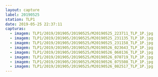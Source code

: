 ```yaml
---
layout: capture
label: 20190525
station: TLP1
date: 2019-05-25 22:37:11
capturas:
  - imagem: TLP1/2019/201905/20190525/M20190525_223711_TLP_1P.jpg
  - imagem: TLP1/2019/201905/20190525/M20190525_231135_TLP_1P.jpg
  - imagem: TLP1/2019/201905/20190525/M20190525_231158_TLP_1P.jpg
  - imagem: TLP1/2019/201905/20190525/M20190526_023643_TLP_1P.jpg
  - imagem: TLP1/2019/201905/20190525/M20190526_060136_TLP_1P.jpg
  - imagem: TLP1/2019/201905/20190525/M20190526_070719_TLP_1P.jpg
  - imagem: TLP1/2019/201905/20190525/M20190526_075508_TLP_1P.jpg
  - imagem: TLP1/2019/201905/20190525/M20190526_082517_TLP_1P.jpg
---
```

